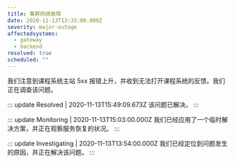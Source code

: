 ```yaml
---
title: 集群网络故障
date: 2020-11-13T13:33:00.000Z
severity: major-outage
affectedsystems:
  - gateway
  - backend
resolved: true
scheduled: ""
---
```

我们注意到课程系统主站 5xx 报错上升，并收到无法打开课程系统的反馈。我们正在调查该问题。

::: update Resolved | 2020-11-13T15:49:09.673Z
该问题已解决。
:::

::: update Monitoring | 2020-11-13T15:03:00.000Z
我们已经应用了一个临时解决方案，并正在观察服务恢复的状况。
:::

::: update Investigating | 2020-11-13T13:54:00.000Z
我们已经定位到问题发生的原因，并正在解决该问题。
:::